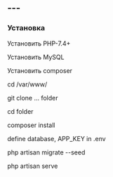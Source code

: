 ## ---
### Установка

Установить PHP-7.4+

Установить MySQL

Установить composer

cd /var/www/

git clone ... folder

cd folder

composer install

define database, APP_KEY in .env

php artisan migrate --seed

php artisan serve